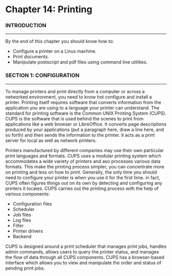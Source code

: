 # Chapter 14: Printing

### INTRODUCTION
___

By the end of this chapter you should know how to:
  * Configure a printer on a Linux machine.
  * Print documents.
  * Manipulate postscript and pdf files using command line utilities.

### SECTION 1: CONFIGURATION
___

To manage printers and print directly from a computer or across a networked environment, you need to know hot configure and install a printer.
Printing itself requires software that converts information from the application you are using to a language your printer can understand.
The standard for printing software is the Common UNIX Printing System (CUPS).
CUPS is the software that is used behind the scenes to print from applications like a web browser or LibreOffice.
It converts page descriptions produced by your applications (put a paragraph here, draw a line here, and so forth) and then sends the information to the printer.
it acts as a print server for local as well as network printers.

Printers manufactured by different companies may use their own particular print languages and formats.
CUPS uses a modular printing system which accommodates a wide variety of printers and aso processes various data formats.
This make the printing process simpler; you can concentrate more on printing and less on how to print.
Generally, the only time you should need to configure your printer is when you use it for the first time.
in fact, CUPS often figures things out on its own by detecting and configuring any printers it locates.
CUPS carries out the printing process with the help of various components:
 * Configuration files
 * Scheduler
 * Job files
 * Log files
 * Filter
 * Printer drivers
 * Backend

CUPS is designed around a print scheduler that manages print jobs, handles admin commands, allows users to query the printer status, and manages the flow of data through all CUPS components.
CUPS has a browser-based interface which allows you to view and manipulate the order and status of pending print jobs.
